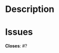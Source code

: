 # Description
<!--Please briefly describe ALL changes included in the PR-->

# Issues
<!--Please list all issues this PR closes (they will be closed automatically)-->

**Closes**: #?
